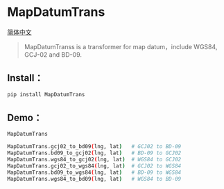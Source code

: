 # MapDatumTrans

[简体中文](https://github.com/bluicezhen/MapDatumTrans/blob/master/README-cn.md)

> MapDatumTranss is a transformer for map datum，include WGS84, GCJ-02 and BD-09.

## Install：

```bash
pip install MapDatumTrans
```

## Demo：

```bash
MapDatumTrans

MapDatumTrans.gcj02_to_bd09(lng, lat)   # GCJ02 to BD-09
MapDatumTrans.bd09_to_gcj02(lng, lat)   # BD-09 to GCJ02
MapDatumTrans.wgs84_to_gcj02(lng, lat)  # WGS84 to GCJ02
MapDatumTrans.gcj02_to_wgs84(lng, lat)  # GCJ02 to WGS84
MapDatumTrans.bd09_to_wgs84(lng, lat)   # BD-09 to WGS84
MapDatumTrans.wgs84_to_bd09(lng, lat)   # WGS84 to BD-09
```